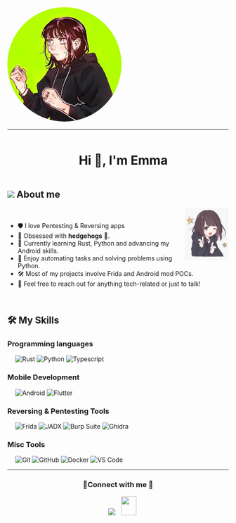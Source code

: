 <img style="border-radius: 50%; height:260px; width:260px" alt="" src="https://raw.githubusercontent.com/Shadowsx3/shadowsx3/refs/heads/main/foto.jpg" />


---

<div id="user-content-toc">
  <ul align="center">
    <h1 style="display: inline-block"> Hi 🦔, I'm Emma</h1>
  </ul>
</div>

## <picture><img src = "https://github.com/7oSkaaa/7oSkaaa/blob/main/Images/about_me.gif?raw=true" width = 50px></picture> About me

<picture> <img align="right" src="https://raw.githubusercontent.com/Shadowsx3/shadowsx3/refs/heads/main/foto2.png" width = 100px></picture>

<br>

- 🛡️ I love Pentesting & Reversing apps
- 🦔 Obsessed with **hedgehogs** 🥰.
- 🌱 Currently learning Rust, Python and advancing my Android skills.
- 🐍 Enjoy automating tasks and solving problems using Python.
- 🛠️ Most of my projects involve Frida and Android mod POCs.
- 💬 Feel free to reach out for anything tech-related or just to talk!

<br>

## 🛠️ My Skills

### Programming languages

&emsp;
![Rust](https://img.shields.io/badge/-Rust-000?logo=Rust&logoColor=FF5733)
![Python](https://img.shields.io/badge/-Python-000?&logo=Python&logoColor=lime)
![Typescript](https://img.shields.io/badge/-Typescript-000?logo=Typescript&logoColor=blue)

### Mobile Development

&emsp;
![Android](https://img.shields.io/badge/-Android-000?logo=Android)
![Flutter](https://img.shields.io/badge/-Flutter-000?logo=Flutter)

### Reversing & Pentesting Tools

&emsp;
![Frida](https://img.shields.io/badge/-Frida-000?logo=Javascript&logoColor=F7DF1E)
![JADX](https://img.shields.io/badge/-JADX-000?logo=openjdk)
![Burp Suite](https://img.shields.io/badge/-Burp%20Suite-000?logo=Burp-Suite&logoColor=orange)
![Ghidra](https://img.shields.io/badge/-Ghidra-000?logo=Cplusplus)

### Misc Tools

&emsp;
![Git](https://img.shields.io/badge/-Git-000?logo=Git)
![GitHub](https://img.shields.io/badge/-GitHub-000?logo=GitHub)
![Docker](https://img.shields.io/badge/-Docker-000?logo=Docker)
![VS Code](https://img.shields.io/badge/-VS%20Code-000?logo=Visual-Studio-Code)

---

<h3 align="center" > 🌿Connect with me 🌿 </h3>

<p align="center">

 <div align="center"  class="icons-social" style="margin-left: 10px;">
        <a style="margin-left: 10px;" target="_blank" href="https://github.com/Shadowsx3">
  <img src="https://img.icons8.com/doodle/40/000000/github--v1.png"></a>
           <a style="margin-left: 10px;" target="_blank" href="mailto:jmbh076@gmail.com">
  <img src="https://img.icons8.com/doodle/2x/gmail-new.png" style=" width:35px; height:43px;"></a>
      </div>

</p>
